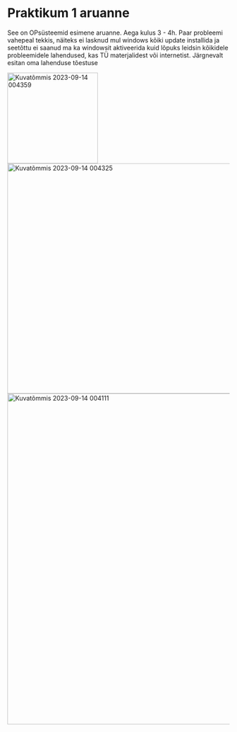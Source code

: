 # Praktikum 1 aruanne
See on OPsüsteemid esimene aruanne. Aega kulus 3 - 4h. Paar probleemi vahepeal tekkis, näiteks ei lasknud mul windows kõiki update installida ja seetõttu ei saanud ma ka windowsit
aktiveerida kuid lõpuks leidsin kõikidele probleemidele lahendused, kas TÜ materjalidest või internetist.
  Järgnevalt esitan oma lahenduse tõestuse


<img width="205" alt="Kuvatõmmis 2023-09-14 004359" src="https://github.com/Jerich20/opsys2023/assets/144961112/2665803a-6554-401f-8d84-177eddbe19fb">
<img width="520" alt="Kuvatõmmis 2023-09-14 004325" src="https://github.com/Jerich20/opsys2023/assets/144961112/ae8f8a46-2504-433d-97a0-1fe204fa7263">
<img width="748" alt="Kuvatõmmis 2023-09-14 004111" src="https://github.com/Jerich20/opsys2023/assets/144961112/9559b475-4bef-474b-a29b-96064f70b851">
